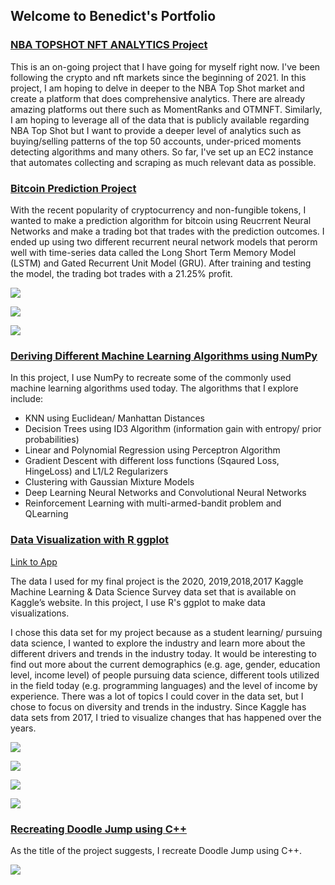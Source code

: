 ## Welcome to Benedict's Portfolio

### [NBA TOPSHOT NFT ANALYTICS Project](https://github.com/hsj7346/topshot_nft/blob/main/topshot_analysis.ipynb)

This is an on-going project that I have going for myself right now. I've been following the crypto and nft markets since the beginning of 2021. In this project, I am hoping to delve in deeper to the NBA Top Shot market and create a platform that does comprehensive analytics. There are already amazing platforms out there such as MomentRanks and OTMNFT. Similarly, I am hoping to leverage all of the data that is publicly available regarding NBA Top Shot but I want to provide a deeper level of analytics such as buying/selling patterns of the top 50 accounts, under-priced moments detecting algorithms and many others. So far, I've set up an EC2 instance that automates collecting and scraping as much relevant data as possible. 


### [Bitcoin Prediction Project](https://github.com/hsj7346/bitcoin_predictions/blob/master/bitcoin_predictions.ipynb)

With the recent popularity of cryptocurrency and non-fungible tokens, I wanted to make a prediction algorithm for bitcoin using Reucrrent Neural Networks and make a trading bot that trades with the prediction outcomes. I ended up using two different recurrent neural network models that perorm well with time-series data called the Long Short Term Memory Model (LSTM) and Gated Recurrent Unit Model (GRU). After training and testing the model, the trading bot trades with a 21.25% profit.

![](/images/bitcoinprice1.png)

![](/images/bitcoinprice2.png)

![](/images/bitcoinprice3.png)


### [Deriving Different Machine Learning Algorithms using NumPy](https://github.com/hsj7346/mlwithnumpy)

In this project, I use NumPy to recreate some of the commonly used machine learning algorithms used today.
The algorithms that I explore include:
- KNN using Euclidean/ Manhattan Distances
- Decision Trees using ID3 Algorithm (information gain with entropy/ prior probabilities)
- Linear and Polynomial Regression using Perceptron Algorithm
- Gradient Descent with different loss functions (Sqaured Loss, HingeLoss) and L1/L2 Regularizers
- Clustering with Gaussian Mixture Models
- Deep Learning Neural Networks and Convolutional Neural Networks
- Reinforcement Learning with multi-armed-bandit problem and QLearning

### [Data Visualization with R ggplot](https://github.com/hsj7346/dataviswithR)

[Link to App](https://benedictjung.shinyapps.io/FinalProj/)

The data I used for my final project is the 2020, 2019,2018,2017 Kaggle Machine Learning & Data Science Survey data set that is available on Kaggle’s website.
In this project, I use R's ggplot to make data visualizations.

I chose this data set for my project because as a student learning/ pursuing data science, I wanted to explore the industry and learn more about the different drivers and trends in the industry today. It would be interesting to find out more about the current demographics (e.g. age, gender, education level, income level) of people pursuing data science, different tools utilized in the field today (e.g. programming languages) and the level of income by experience. There was a lot of topics I could cover in the data set, but I chose to focus on diversity and trends in the industry. Since Kaggle has data sets from 2017, I tried to visualize changes that has happened over the years.

![](/images/R1.png)

![](/images/R2.png)

![](/images/R3.png)

![](/images/R4.png)


### [Recreating Doodle Jump using C++](https://github.com/hsj7346/doodlejump)

As the title of the project suggests, I recreate Doodle Jump using C++. 

![](/images/doodlepic.png)

